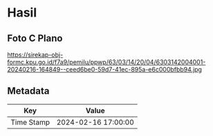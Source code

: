 # Hasil

## Foto C Plano

https://sirekap-obj-formc.kpu.go.id/f7a9/pemilu/ppwp/63/03/14/20/04/6303142004001-20240216-164849--ceed6be0-59d7-41ec-895a-e6c000bfbb94.jpg


## Metadata

| Key        | Value               |
| ---------- | ------------------- |
| Time Stamp | 2024-02-16 17:00:00 |



